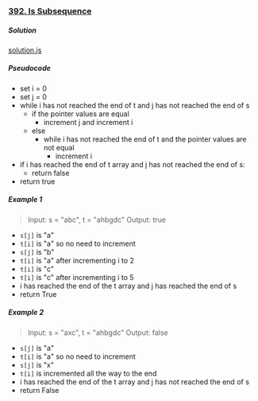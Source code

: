 ### [392. Is Subsequence](https://leetcode.com/problems/is-subsequence)

##### Solution
[solution.js](solution.js)

##### Pseudocode
- set i = 0
- set j = 0
- while i has not reached the end of t and j has not reached the end of s
    - if the pointer values are equal
        - increment j and increment i
    - else
        - while i has not reached the end of t and the pointer values are not equal
            - increment i
- if i has reached the end of t array and j has not reached the end of s:
     - return false
- return true

##### Example 1 
> Input: s = "abc", t = "ahbgdc"
Output: true

- `s[j]` is "a"
- `t[i]` is "a" so no need to increment
- `s[j]` is "b"
- `t[i]` is "a" after incrementing i to 2
- `t[i]` is "c"
- `t[i]` is "c" after incrementing i to 5
- i has reached the end of the t array and j has reached the end of s
- return True

##### Example 2
> Input: s = "axc", t = "ahbgdc"
Output: false

- `s[j]` is "a"
- `t[i]` is "a" so no need to increment
- `s[j]` is "x"
- `t[i]` is incremented all the way to the end
- i has reached the end of the t array and j has not reached the end of s
- return False
